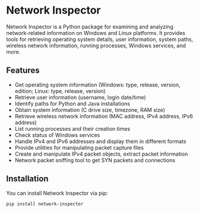 # Network Inspector

Network Inspector is a Python package for examining and analyzing network-related information on Windows and Linux platforms. It provides tools for retrieving operating system details, user information, system paths, wireless network information, running processes, Windows services, and more.

## Features

- Get operating system information (Windows: type, release, version, edition; Linux: type, release, version)
- Retrieve user information (username, login date/time)
- Identify paths for Python and Java installations
- Obtain system information (C drive size, timezone, RAM size)
- Retrieve wireless network information (MAC address, IPv4 address, IPv6 address)
- List running processes and their creation times
- Check status of Windows services
- Handle IPv4 and IPv6 addresses and display them in different formats
- Provide utilities for manipulating packet capture files
- Create and manipulate IPv4 packet objects, extract packet information
- Network packet sniffing tool to get SYN packets and connections

## Installation

You can install Network Inspector via pip:

```bash
pip install network-inspector
